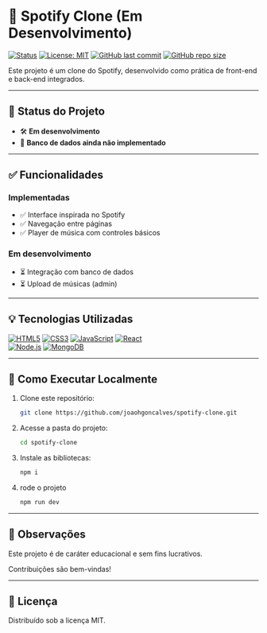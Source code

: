 # 🎵 Spotify Clone (Em Desenvolvimento)

[![Status](https://img.shields.io/badge/status-em%20desenvolvimento-yellow)](https://github.com/joaohgoncalves/spotify-clone)
[![License: MIT](https://img.shields.io/badge/license-MIT-blue.svg)](https://opensource.org/licenses/MIT)
[![GitHub last commit](https://img.shields.io/github/last-commit/joaohgoncalves/spotify-clone)](https://github.com/joaohgoncalves/spotify-clone/commits/main)
[![GitHub repo size](https://img.shields.io/github/repo-size/joaohgoncalves/spotify-clone)](https://github.com/joaohgoncalves/spotify-clone)

Este projeto é um clone do Spotify, desenvolvido como prática de front-end e back-end integrados.

---

## 🚧 Status do Projeto

- 🛠️ **Em desenvolvimento**
- 🔧 **Banco de dados ainda não implementado**

---

## ✅ Funcionalidades

### Implementadas
- ✅ Interface inspirada no Spotify  
- ✅ Navegação entre páginas  
- ✅ Player de música com controles básicos  

### Em desenvolvimento 
- ⏳ Integração com banco de dados  
- ⏳ Upload de músicas (admin)  

---

## 💡 Tecnologias Utilizadas

[![HTML5](https://img.shields.io/badge/HTML5-E34F26?style=flat&logo=html5&logoColor=white)](https://developer.mozilla.org/docs/Web/HTML)
[![CSS3](https://img.shields.io/badge/CSS3-1572B6?style=flat&logo=css3&logoColor=white)](https://developer.mozilla.org/docs/Web/CSS)
[![JavaScript](https://img.shields.io/badge/JavaScript-F7DF1E?style=flat&logo=javascript&logoColor=black)](https://developer.mozilla.org/docs/Web/JavaScript)
[![React](https://img.shields.io/badge/React-20232A?style=flat&logo=react&logoColor=61DAFB)](https://reactjs.org/)  
[![Node.js](https://img.shields.io/badge/Node.js-339933?style=flat&logo=node.js&logoColor=white)](https://nodejs.org/)
[![MongoDB](https://img.shields.io/badge/MongoDB-47A248?style=flat&logo=mongodb&logoColor=white)](https://www.mongodb.com/)

---
## 🚀 Como Executar Localmente

1. Clone este repositório:
   ```bash
   git clone https://github.com/joaohgoncalves/spotify-clone.git
    ```
2. Acesse a pasta do projeto:
   ```bash
   cd spotify-clone
   ```
3. Instale as bibliotecas:
   ```bash
   npm i
   ```

4. rode o projeto
   ```bash
   npm run dev
   ```
---

## 📝 Observações

Este projeto é de caráter educacional e sem fins lucrativos.

Contribuições são bem-vindas!

---

## 📌 Licença
Distribuído sob a licença MIT. 
